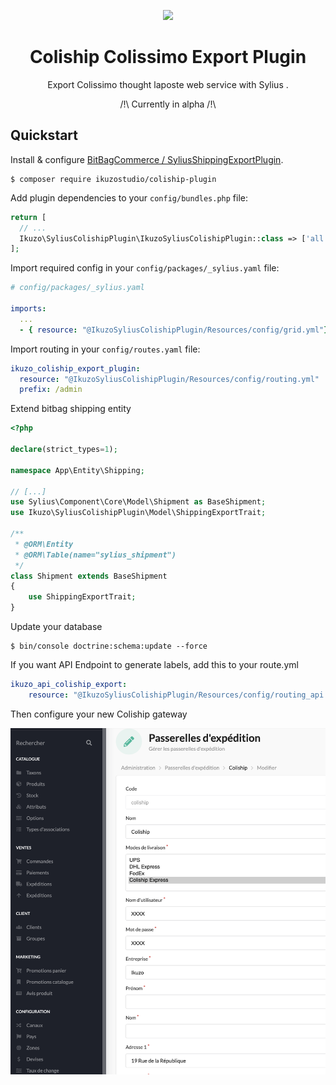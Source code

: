 <p align="center">
    <a href="https://sylius.com" target="_blank">
        <img src="https://demo.sylius.com/assets/shop/img/logo.png" />
    </a>
</p>

<h1 align="center">Coliship Colissimo Export Plugin</h1>

<p align="center">Export Colissimo thought laposte web service with Sylius .</p>
<p align="center">/!\ Currently in alpha /!\</p>

## Quickstart

Install & configure [BitBagCommerce / SyliusShippingExportPlugin](https://github.com/BitBagCommerce/SyliusShippingExportPlugin).



```
$ composer require ikuzostudio/coliship-plugin
```

Add plugin dependencies to your `config/bundles.php` file:

```php
return [
  // ...
  Ikuzo\SyliusColishipPlugin\IkuzoSyliusColishipPlugin::class => ['all' => true],
];
```

Import required config in your `config/packages/_sylius.yaml` file:

```yaml
# config/packages/_sylius.yaml

imports:
  ...
  - { resource: "@IkuzoSyliusColishipPlugin/Resources/config/grid.yml"}
```

Import routing in your `config/routes.yaml` file:

```yaml
ikuzo_coliship_export_plugin:
  resource: "@IkuzoSyliusColishipPlugin/Resources/config/routing.yml"
  prefix: /admin
```

Extend bitbag shipping entity
```php
<?php

declare(strict_types=1);

namespace App\Entity\Shipping;

// [...]
use Sylius\Component\Core\Model\Shipment as BaseShipment;
use Ikuzo\SyliusColishipPlugin\Model\ShippingExportTrait;

/**
 * @ORM\Entity
 * @ORM\Table(name="sylius_shipment")
 */
class Shipment extends BaseShipment
{
    use ShippingExportTrait;
}
```

Update your database

```
$ bin/console doctrine:schema:update --force
```

If you want API Endpoint to generate labels, add this to your route.yml

```yaml
ikuzo_api_coliship_export:
    resource: "@IkuzoSyliusColishipPlugin/Resources/config/routing_api.yml"
```

Then configure your new Coliship gateway 

<img src="doc/config.png" />

